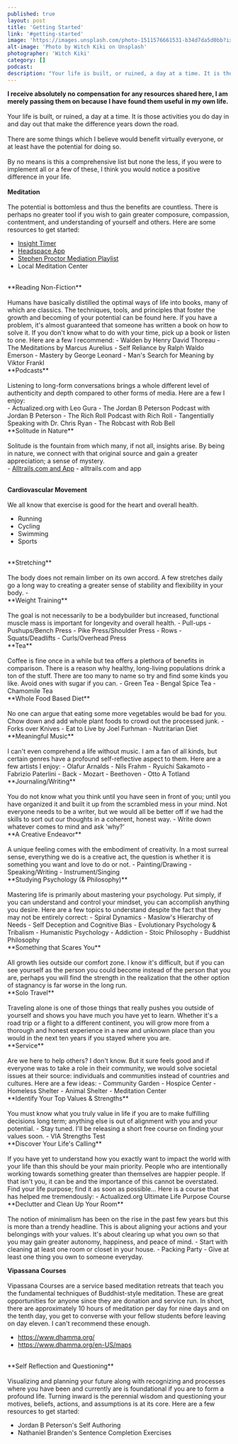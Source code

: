 ```yaml
---
published: true
layout: post
title: 'Getting Started'
link: '#getting-started'
image: 'https://images.unsplash.com/photo-1511576661531-b34d7da5d0bb?ixlib=rb-0.3.5&ixid=eyJhcHBfaWQiOjEyMDd9&s=7c9c876925362a7623419f83c66482d8&auto=format&fit=crop&w=1950&q=80'
alt-image: 'Photo by Witch Kiki on Unsplash'
photographer: 'Witch Kiki'
category: []
podcast: 
description: "Your life is built, or ruined, a day at a time. It is those activities you do day in and day out that make the difference years down the road. "
---
```

**I receive absolutely no compensation for any resources shared here, I am merely passing them on because I have found them useful in my own life.**
<br>
<br>
Your life is built, or ruined, a day at a time. It is those activities you do day in and day out that make the difference years down the road. 
<br>
<br>
There are some things which I believe would benefit virtually everyone, or at least have the potential for doing so.
<br>
<br>
By no means is this a comprehensive list but none the less, if you were to implement all or a few of these, I think you would notice a positive difference in your life.
<br>
<br>
**Meditation**
<br>
<br>
The potential is bottomless and thus the benefits are countless. There is perhaps no greater tool if you wish to gain greater composure, compassion, contentment, and understanding of yourself and others. Here are some resources to get started:
- <a target='_blank' href='https://www.insighttimer.com/'>Insight Timer</a>
- <a target='_blank' href='https://www.headspace.com/'>Headspace App</a>
- <a target='_blank' href='https://www.youtube.com/user/TaiChiHealthforLife/playlists'>Stephen Proctor Mediation Playlist</a>
- Local Meditation Center

<br>
**Reading Non-Fiction**
<br>
<br>
Humans have basically distilled the optimal ways of life into books, many of which are classics. The techniques, tools, and principles that foster the growth and becoming of your potential can be found here. If you have a problem, it's almost guaranteed that someone has written a book on how to solve it. If you don't know what to do with your time, pick up a book or listen to one. Here are a few I recommend:
- Walden by Henry David Thoreau
- The Meditations by Marcus Aurelius
- Self Reliance by Ralph Waldo Emerson
- Mastery by George Leonard
- Man's Search for Meaning by Viktor Frankl

<br>
**Podcasts**
<br>
<br>
Listening to long-form conversations brings a whole different level of authenticity and depth compared to other forms of media. Here are a few I enjoy:
<br>
- Actualized.org with Leo Gura
- The Jordan B Peterson Podcast with Jordan B Peterson
- The Rich Roll Podcast with Rich Roll
- Tangentially Speaking with Dr. Chris Ryan
- The Robcast with Rob Bell

<br>
**Solitude in Nature**
<br>
<br>
Solitude is the fountain from which many, if not all, insights arise. By being in nature, we connect with that original source and gain a greater appreciation; a sense of mystery. 
<br>
- <a target='_blank' href='https://www.alltrails.com/'>Alltrails.com and App</a>
- alltrails.com and app
<br>
<br>


**Cardiovascular Movement**
<br>
<br>
We all know that exercise is good for the heart and overall health.
- Running
- Cycling
- Swimming
- Sports

<br>
**Stretching**
<br>
<br>
The body does not remain limber on its own accord. A few stretches daily go a long way to creating a greater sense of stability and flexibility in your body.
- 

<br>
**Weight Training**
<br>
<br>
The goal is not necessarily to be a bodybuilder but increased, functional muscle mass is important for longevity and overall health. 
- Pull-ups
- Pushups/Bench Press
- Pike Press/Shoulder Press
- Rows
- Squats/Deadlifts
- Curls/Overhead Press

<br>
**Tea**
<br>
<br>
Coffee is fine once in a while but tea offers a  plethora of benefits in comparison. There is a reason why healthy, long-living populations drink a ton of the stuff. There are too many to name so try and find some kinds you like. Avoid ones with sugar if you can. 
- Green Tea
- Bengal Spice Tea
- Chamomile Tea

<br>
**Whole Food Based Diet**
<br>
<br>
No one can argue that eating some more vegetables would be bad for you. Chow down and add whole plant foods to crowd out the processed junk.
- <a target='_blank' href'https://www.forksoverknives.com/'>Forks over Knives</a>
- Eat to Live by Joel Furhman
- Nutritarian Diet

<br>
**Meaningful Music**
<br>
<br>
I can't even comprehend a life without music. I am a fan of all kinds, but certain genres have a profound self-reflective aspect to them. Here are a few artists I enjoy:
- Olafur Arnalds
- Nils Frahm
- Ryuichi Sakamoto
- Fabrizio Paterlini
- Back
- Mozart
- Beethoven
- Otto A Totland

<br>
**Journaling/Writing**
<br>
<br>
You do not know what you think until you have seen in front of you; until you have organized it and built it up from the scrambled mess in your mind. Not everyone needs to be a writer, but we would all be better off if we had the skills to sort out our thoughts in a coherent, honest way.
- Write down whatever comes to mind and ask 'why?'

<br>
**A Creative Endeavor**
<br>
<br>
A unique feeling comes with the embodiment of creativity. In a most surreal sense, everything we do is a creative act, the question is whether it is something you want and love to do or not.
- Painting/Drawing
- Speaking/Writing
- Instrument/Singing


<br>
**Studying Psychology (& Philosophy)**
<br>
<br>
Mastering life is primarily about mastering your psychology. Put simply, if you can understand and control your mindset, you can accomplish anything you desire. Here are a few topics to understand despite the fact that they may not be entirely correct:
- Spiral Dynamics
- Maslow's Hierarchy of Needs
- Self Deception and Cognitive Bias
- Evolutionary Psychology & Tribalism
- Humanistic Psychology
- Addiction
- Stoic Philosophy
- Buddhist Philosophy

<br>
**Something that Scares You**
<br>
<br>
All growth lies outside our comfort zone. I know it's difficult, but if you can see yourself as the person you could become instead of the person that you are, perhaps you will find the strength in the realization that the other option of stagnancy is far worse in the long run.

<br>
**Solo Travel**
<br>
<br>
Traveling alone is one of those things that really pushes you outside of yourself and shows you have much you have yet to learn. Whether it's a road trip or a flight to a different continent, you will grow more from a thorough and honest experience in a new and unknown place than you would in the next ten years if you stayed where you are.

<br>
**Service**
<br>
<br>
Are we here to help others? I don't know. But it sure feels good and if everyone was to take a role in their community, we would solve societal issues at their source: individuals and communities instead of countries and cultures. Here are a few ideas:
- Community Garden
- Hospice Center
- Homeless Shelter
- Animal Shelter
- Meditation Center

<br>
**Identify Your Top Values & Strengths**
<br>
<br>
You must know what you truly value in life if you are to make fulfilling decisions long term; anything else is out of alignment with you and your potential. 
- Stay tuned. I'll be releasing a short free course on finding your values soon.
- VIA Strengths Test

<br>
**Discover Your Life's Calling**
<br>
<br>
If you have yet to understand how you exactly want to impact the world with your life than this should be your main priority. People who are intentionally working towards something greater than themselves are happier people. If that isn't you, it can be and the importance of this cannot be overstated. Find your life purpose; find it as soon as possible... Here is a course that has helped me tremendously:
- Actualized.org Ultimate Life Purpose Course

<br>
**Declutter and Clean Up Your Room**
<br>
<br>
The notion of minimalism has been on the rise in the past few years but this is more than a trendy headline. This is about aligning your actions and your belongings with your values. It's about clearing up what you own so that you may gain greater autonomy, happiness, and peace of mind.
- Start with cleaning at least one room or closet in your house.
- Packing Party
- Give at least one thing you own to someone everyday.
 
<br>

**Vipassana Courses**
<br>
<br>
Vipassana Courses are a service based meditation retreats that teach you the fundamental techniques of Buddhist-style meditation. These are great opportunities for anyone since they are donation and service run. In short, there are approximately 10 hours of meditation per day for nine days and on the tenth day, you get to converse with your fellow students before leaving on day eleven. I can't recommend these enough.
- https://www.dhamma.org/
- https://www.dhamma.org/en-US/maps

<br>
**Self Reflection and Questioning**
<br>
<br>
Visualizing and planning your future along with recognizing and processes where you have been and currently are is foundational if you are to form a profound life. Turning inward is the perennial wisdom and questioning your motives, beliefs, actions, and assumptions is at its core. Here are a few resources to get started:

- Jordan B Peterson's Self Authoring
- Nathaniel Branden's Sentence Completion Exercises

<br>